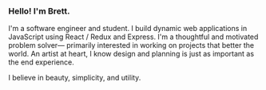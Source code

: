 
### Hello! I'm Brett.
I'm a software engineer and student.
I build dynamic web applications in JavaScript using React / Redux and Express. 
I'm a thoughtful and motivated problem solver— primarily interested in working on projects that better the world.
An artist at heart, I know design and planning is just as important as the end experience.

I believe in beauty, simplicity, and utility.

<!--
**mothwork/mothwork** is a ✨ _special_ ✨ repository because its `README.md` (this file) appears on your GitHub profile.

Here are some ideas to get you started:

- 🔭 I’m currently working on ...
- 🌱 I’m currently learning ...
- 👯 I’m looking to collaborate on ...
- 🤔 I’m looking for help with ...
- 💬 Ask me about ...
- 📫 How to reach me: ...
- 😄 Pronouns: ...
- ⚡ Fun fact: ...
-->
